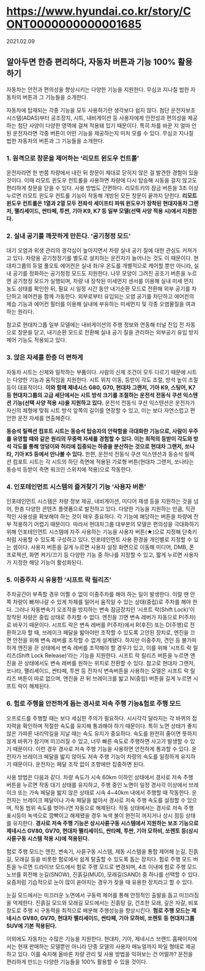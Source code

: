 # https://www.hyundai.co.kr/story/CONT0000000000001685

2021.02.09

## 알아두면 한층 편리하다, 자동차 버튼과 기능 100% 활용하기


자동차는 안전과 편의성을 향상시키는 다양한 기능을 지원한다. 무심코 지나칠 법한 자동차의 버튼과 그 기능들을 소개한다.

자동차에 탑재되는 각종 기능을 모두 사용하기란 생각보다 쉽지 않다. 첨단 운전자보조 시스템(ADAS)부터 공조장치, 시트, 내비게이션 등 사용자에게 안전성과 편의성을 제공하는 첨단 사양이 다양한 영역에 걸쳐 적용돼 있기 때문이다. 특히 차를 바꾼 지 얼마 안 된 운전자라면 각종 버튼이 어떤 기능을 제공하는지 미처 모를 수 있다. 무심코 지나칠 법한 자동차의 버튼과 그 기능들을 소개한다.

### 1. 원격으로 창문을 제어하는 ‘리모트 윈도우 컨트롤’

운전자라면 한 번쯤 차량에서 내린 뒤 창문이 제대로 닫히지 않은 걸 발견한 경험이 있을 것이다. 이때 리모트 윈도우 컨트롤을 사용하면 차량에 다시 탑승해 시동을 걸지 않고도 편리하게 창문을 닫을 수 있다. 사용 방법도 간편하다. 리모트키의 잠금 버튼을 3초 이상 누르면 리모트 윈도우 컨트롤 기능이 작동해 개방된 모든 창문이 끝까지 닫힌다. **리모트 윈도우 컨트롤은 1열과 2열 모두 전좌석 세이프티 파워 윈도우가 장착된 현대자동차 그랜저, 팰리세이드, 싼타페, 투싼, 기아 K9, K7 등 일부 모델(선택 사양 적용 시)에서 지원한다.**

### 2. 실내 공기를 깨끗하게 만든다. ‘공기청정 모드’


대기 오염과 위생 관리의 경각심이 높아지면서 차량 실내 공기 질에 대한 관심도 커져가고 있다. 차량용 공기청정기를 별도로 설치하는 운전자가 늘어나는 것도 이 때문이다. 현대차그룹의 듀얼 풀오토 에어컨은 실내 좌/우 온도를 개별적으로 제어할 뿐만 아니라, 실내 공기를 정화하는 공기청정 모드도 지원한다. 나무 모양이 그려진 공조기 버튼을 누르면 공기청정 모드가 실행되며, 차량 내 장착된 미세먼지 센서를 이용해 실내 미세 먼지 농도 상태를 확인한 뒤, 필요 시 일정 시간 동안 내기순환 모드로 전환해 외부 공기를 차단하고 에어컨을 함께 가동한다. 외부로부터 유입되는 오염 공기를 차단하고 에어컨의 제습 기능과 에어컨 필터를 이용해 실내에 부유하는 미세먼지 및 각종 오염물질을 여과하는 원리다.

참고로 현대차그룹 일부 모델에는 내비게이션의 주행 정보와 연동해 터널 진입 전 자동으로 창문을 닫고, 내기순환 모드로 전환해 실내 공기 질을 관리하는 외부공기 유입 방지 제어 기능도 적용되고 있다.

### 3. 앉은 자세를 한층 더 편하게

자동차 시트는 신체와 밀착하는 부품이다. 사람의 신체 조건이 모두 다르기 때문에 시트는 다양한 기능과 움직임을 지원한다. 시트 위치 이동, 등받이 각도 조절, 방석 높이 조절 등이 대표적이다. **이와 함께 제네시스 G80, G70, 현대차 그랜저, 기아 K9, 스팅어, K7 등 현대차그룹의 고급 세단에서는 시트 방석 크기를 조절하는 운전석 전동식 쿠션 익스텐션 기능(선택 사양 적용 시)을 지원하고 있다.** 운전석 전동식 쿠션 익스텐션은 운전자가 자신의 체형에 맞춰 시트 방석 앞쪽의 길이를 연장할 수 있고, 이는 보다 자연스럽고 편안한 운전 자세를 연출해준다.

**동승석 릴렉션 컴포트 시트는 동승석 탑승자의 안락함을 극대화한 기능으로, 사람이 우주를 유영할 때와 같은 원리의 무중력 자세를 경험할 수 있다. 이는 최적의 등받이 각도와 방석 각도를 통해 엉덩이와 허리에 집중되는 하중을 분산하는 것으로 현대차 그랜저, 쏘나타, 기아 K5 등에서 만나볼 수 있다.** 한편, 운전석 전동식 쿠션 익스텐션과 동승석 릴렉션 컴포트 시트는 각 시트의 하단 측면에 적용된 가로형 버튼(현대차 그랜저, 쏘나타는 동승석 등받이 측면 워크인 스위치에 적용)으로 작동한다.

### 4. 인포테인먼트 시스템의 즐겨찾기 기능 ‘사용자 버튼’

인포테인먼트 시스템은 차량 정보 제공, 내비게이션, 미디어 재생 등을 지원하는 것을 넘어, 한층 다양한 콘텐츠 플랫폼으로 발전하고 있다. 다양한 기능을 지원하는 만큼, 직관적인 사용성을 확보해야 하는 것이 매우 중요하다. 각 기능에 해당하는 버튼을 차량에 전부 적용하기 어렵기 때문이다. 따라서 현대차그룹 대부분의 모델은 편의성을 극대화하기 위해 인포테인먼트 시스템에 자주 사용하는 기능을 사용자 버튼(★)으로 지정해 단축키처럼 사용할 수 있도록 구성하고 있다. 인포테인먼트 사용 환경을 개인별로 지정할 수 있는 셈이다. 사용자 버튼을 길게 누르면 사용자 설정 화면으로 이동해 미디어, DMB, 폰 프로젝션, 화면 켜기/끄기 등 다양한 기능 중 하나를 지정할 수 있고, 짧게 누르면 사용자가 지정한 해당 기능이 활성화된다.

### 5. 이중주차 시 유용한 ‘시프트 락 릴리즈’

주차공간이 부족할 경우 어쩔 수 없이 이중주차를 해야 하는 일이 발생한다. 이럴 땐 안쪽 차량이 빠져나갈 수 있게 차체를 밀어서 움직일 수 있는 상태(중립)로 주차를 해야 한다. 그러나 자동변속기 오조작을 방지하는 변속 잠금장치인 ‘시프트 락(Shift Lock)’이 장착된 차량은 중립 상태로 주차할 수 없다. 엔진을 끄면 변속 레버가 자동으로 P(주차)로 바꾸기 때문이다. 시프트 락은 변속 레버를 P(주차)에서 R(후진) 또는 D(주행)로 전환하고자 할 때, 브레이크 페달을 밟아야만 조작할 수 있도록 고안된 장치로, 엔진을 끄면 안전을 위해 변속 레버를 조작할 수 없게 설계됐다. 하지만 이중주차, 견인 등 불가피하게 엔진을 끈 상태에서 변속 레버를 조작해야 할 경우가 있고, 이를 위해 ‘시프트 락 릴리즈(Shift Lock Release)’라는 기능을 지원한다. 시프트 락 릴리즈 버튼을 누르면 엔진을 끈 상태에서도 변속 레버를 원하는 위치로 전환할 수 있다. 참고로 현대차 그랜저, 쏘나타, 팰리세이드, 싼타페, 투싼 등 전자식 변속버튼을 사용하는 모델은 시프트 락 릴리즈 버튼이 따로 없으며, 엔진을 끈 뒤 브레이크를 밟고 N(중립) 버튼을 길게 누르면 시프트 락이 해제된다.

### 6. 험로 주행을 안전하게 돕는 경사로 저속 주행 기능&험로 주행 모드

오프로드를 주행할 때는 보다 세심한 주의가 필요하다. 시시각각 달라지는 각 바퀴의 접지력을 확인하며 적절한 속도를 유지해 통과해야 하기 때문이다. 특히 노면 상태가 좋지 않은 가파른 내리막길을 지날 때는 속도 유지가 중요하다. 속도를 완전히 줄이면 뜻하지 않게 바퀴가 잠기며 미끄러질 수 있고, 너무 빠른 속도로 주행하면 사고가 발생할 수 있기 때문이다. 이런 경우 경사로 저속 주행 기능을 사용하면 안전하게 통과할 수 있다. 운전자가 브레이크 페달을 밟지 않아도 저속 주행 기능이 차량의 속도를 일정하게 유지하기 때문이다. 운전자는 페달 조작 없이 조향에만 집중하면 된다.

사용 방법은 다음과 같다. 차량 속도가 시속 60km 이하인 상태에서 경사로 저속 주행 버튼을 누르면 작동 대기 상태를 유지하고, 주행 중인 노면이 일정 경사각 이상에서 브레이크 또는 가속 페달을 밟지 않은 상태로 시속 4~40km 내에서 주행할 때 작동한다. 운전자는 브레이크 페달이나 가속 페달을 밟아서 경사로 저속 주행 속도를 설정할 수 있으며, 작동 범위 속도를 벗어나면 자동으로 해제된다. 작동 상태에서는 경사로 저속 주행 표시등이 녹색으로 깜빡이고 해제됐을 경우 녹색 불이 완전히 꺼지거나 상시 점등 상태를 유지한다. **경사로 저속 주행 기능은 상시사륜구동 시스템에서 지원하는 보조 기능으로 제네시스 GV80, GV70, 현대차 팰리세이드, 싼타페, 투싼, 기아 모하비, 쏘렌토 등(상시사륜구동 시스템 적용 시)에 적용된다.**

험로 주행 모드는 엔진, 변속기, 사륜구동 시스템, 제동 시스템을 통합 제어해 눈길, 진흙길, 모래길 등을 비롯한 험로에서 쉽게 탈출할 수 있도록 돕는 장치다. 험로 주행 모드 버튼을 누르면 드라이브 모드에서 험로 주행 모드로 변경되며, 4초 이내에 험로 주행 모드 노브를 회전해 눈길(SNOW), 진흙길(MUD), 모래길(SAND) 중 하나를 선택할 수 있다. 요즘처럼 기습적으로 눈이 많이 쏟아지는 경우가 잦을 때 유용한 장치라고 할 수 있다.

눈길 모드에서는 미끄러운 노면에서 구동력 제어를 통해 안정적인 출발을 돕고 미끄러짐을 억제한다. 진흙길 모드와 모래길 모드에서는 진흙탕 길, 건조한 모래, 깊은 자갈, 비포장도로 주행 시 구동력을 최적으로 배분해 주행성능을 향상시킨다. **험로 주행 모드는 제네시스 GV80, GV70, 현대차 팰리세이드, 싼타페, 기아 모하비, 쏘렌토 등 현대차그룹 SUV에 기본 적용된다.**

이외에도 자동차는 수많은 기능을 지원한다. 현대차, 기아, 제네시스 브랜드 홈페이지에서는 현재 판매하는 모델뿐만 아니라 단종 모델의 사용자 매뉴얼까지 파일 형태로 제공하고 있다. 이를 숙지해 올바른 차량 관리 및 사용 방법을 익혀보는 건 어떨까? 운전을 편리하게 만드는 다양한 기능들을 100% 활용할 수 있을 것이다.